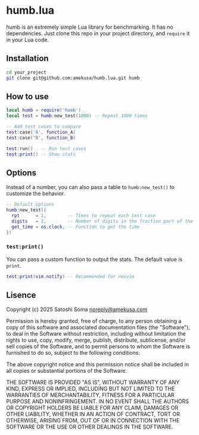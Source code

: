 # humb.lua
humb is an extremely simple Lua library for benchmarking.
It has no dependencies. Just clone this repo in your project directory, and `require` it in your Lua code.

## Installation
```sh
cd your_project
git clone git@github.com:amekusa/humb.lua.git humb
```

## How to use
```lua
local humb = require('humb')
local test = humb:new_test(1000) -- Repeat 1000 times

-- Add test cases to compare
test:case('A', function_A)
test:case('B', function_B)

test:run()   -- Run test cases
test:print() -- Show stats
```

## Options
Instead of a number, you can also pass a table to `humb:new_test()` to customize the behavior.

```lua
-- Default options
humb:new_test({
  rpt      = 1,        -- Times to repeat each test case
  digits   = 2,        -- Number of digits in the fraction part of the time to show
  get_time = os.clock, -- Function to get the time
})
```

### `test:print()`
You can pass a custom function to output the stats. The default value is `print`.

```lua
test:print(vim.notify) -- Recommended for neovim
```

## Lisence
Copyright (c) 2025 Satoshi Soma <noreply@amekusa.com>

Permission is hereby granted, free of charge, to any person obtaining a copy
of this software and associated documentation files (the "Software"), to deal
in the Software without restriction, including without limitation the rights
to use, copy, modify, merge, publish, distribute, sublicense, and/or sell
copies of the Software, and to permit persons to whom the Software is
furnished to do so, subject to the following conditions:

The above copyright notice and this permission notice shall be included in
all copies or substantial portions of the Software.

THE SOFTWARE IS PROVIDED "AS IS", WITHOUT WARRANTY OF ANY KIND, EXPRESS OR
IMPLIED, INCLUDING BUT NOT LIMITED TO THE WARRANTIES OF MERCHANTABILITY,
FITNESS FOR A PARTICULAR PURPOSE AND NONINFRINGEMENT. IN NO EVENT SHALL THE
AUTHORS OR COPYRIGHT HOLDERS BE LIABLE FOR ANY CLAIM, DAMAGES OR OTHER
LIABILITY, WHETHER IN AN ACTION OF CONTRACT, TORT OR OTHERWISE, ARISING FROM,
OUT OF OR IN CONNECTION WITH THE SOFTWARE OR THE USE OR OTHER DEALINGS IN
THE SOFTWARE.

